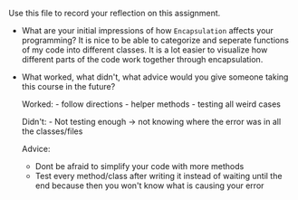 Use this file to record your reflection on this assignment.

- What are your initial impressions of how `Encapsulation` affects your programming?
    It is nice to be able to categorize and seperate functions of my code into different classes. It is a lot easier to visualize how different parts of the code work together through encapsulation. 

- What worked, what didn't, what advice would you give someone taking this course in the future?

    Worked:
        - follow directions
        - helper methods
        - testing all weird cases

    Didn't:
        - Not testing enough -> not knowing where the error was in all the classes/files

    Advice:
     - Dont be afraid to simplify your code with more methods
     - Test every method/class after writing it instead of waiting until the end because then you won't know what is causing your error